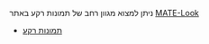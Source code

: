 <!--
.. link:
.. description:
.. tags: תמונות רקע
.. date: 2014-02-24 17:32:07
.. title: תמונות רקע
.. slug: תמונות
-->

ניתן למצוא מגוון רחב של תמונות רקע באתר [MATE-Look](https://www.mate-look.org)

  * [תמונות רקע](https://www.mate-look.org/browse/cat/359)



